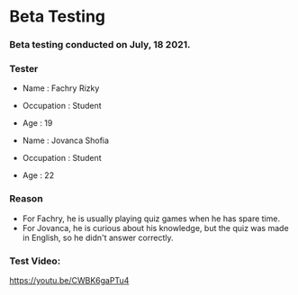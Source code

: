 # Beta Testing

### Beta testing conducted on July, 18 2021.

### Tester

- Name			: Fachry Rizky
- Occupation	: Student
- Age			: 19 

- Name			: Jovanca Shofia
- Occupation	: Student
- Age			: 22 		

### Reason
- For Fachry, he is usually playing quiz games when he has spare time.
- For Jovanca, he is curious about his knowledge, but the quiz was made in English, so he didn't answer correctly.

### Test Video:
https://youtu.be/CWBK6gaPTu4
